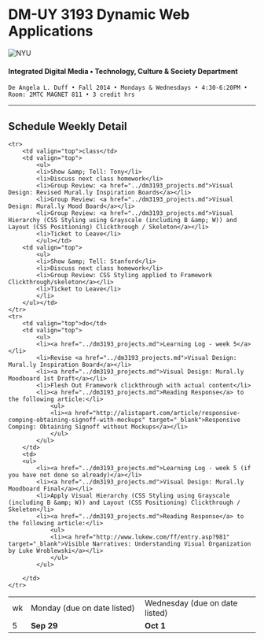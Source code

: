# DM-UY 3193 Dynamic Web Applications

![NYU](http://ws2.polishedsolid.com/de/nyu_soe_logo.png)
#### Integrated Digital Media • Technology, Culture & Society Department

    De Angela L. Duff • Fall 2014 • Mondays & Wednesdays • 4:30-6:20PM • Room: 2MTC MAGNET 811 • 3 credit hrs

---

## Schedule Weekly Detail

<table>
<tr>
<td>wk</td>
<td>Monday (due on date listed)</td>
<td>Wednesday (due on date listed)</td>
</tr>
<!-- dates -->
    <tr>
        <td valign="top" width="4%">5</td>
        <td valign="top" width="48%"><strong>Sep 29</strong></td>
        <td valign="top" width="48%"><strong>Oct 1</strong></td>
    </tr>

    <tr>
        <td valign="top">class</td>
        <td valign="top">
            <ul>
            <li>Show &amp; Tell: Tony</li>
            <li>Discuss next class homework</li>
            <li>Group Review: <a href="../dm3193_projects.md">Visual Design: Revised Mural.ly Inspiration Boards</a></li>
            <li>Group Review: <a href="../dm3193_projects.md">Visual Design: Mural.ly Mood Board</a></li>
            <li>Group Review: <a href="../dm3193_projects.md">Visual Hierarchy (CSS Styling using Grayscale (including B &amp; W)) and Layout (CSS Positioning) Clickthrough / Skeleton</a></li>
            <li>Ticket to Leave</li>
            </ul></td>
        <td valign="top">
            <ul>
            <li>Show &amp; Tell: Stanford</li>
            <li>Discuss next class homework</li>
            <li>Group Review: CSS Styling applied to Framework Clickthrough/skeleton</a></li>
            <li>Ticket to Leave</li>
            </li>
        </ul></td>
    </tr>
    <tr>
        <td valign="top">do</td>
        <td valign="top">
            <ul>
            <li><a href="../dm3193_projects.md">Learning Log - week 5</a></li>
            <li>Revise <a href="../dm3193_projects.md">Visual Design: Mural.ly Inspiration Board</a></li>
            <li><a href="../dm3193_projects.md">Visual Design: Mural.ly Moodboard 1st Draft</a></li>
            <li>Flesh Out Framework clickthrough with actual content</li>
            <li><a href="../dm3193_projects.md">Reading Response</a> to the following article:</li>
                <ul>
                <li><a href="http://alistapart.com/article/responsive-comping-obtaining-signoff-with-mockups" target="_blank">Responsive Comping: Obtaining Signoff without Mockups</a></li>
                </ul>
            </ul>
        </td>
        <td>
        <ul>
            <li><a href="../dm3193_projects.md">Learning Log - week 5 (if you have not done so already)</a></li>
            <li><a href="../dm3193_projects.md">Visual Design: Mural.ly Moodboard Final</a></li>
            <li>Apply Visual Hierarchy (CSS Styling using Grayscale (including B &amp; W)) and Layout (CSS Positioning) Clickthrough / Skeleton</li>
            <li><a href="../dm3193_projects.md">Reading Response</a> to the following article:</li>
                <ul>
                <li><a href="http://www.lukew.com/ff/entry.asp?981" target="_blank">Visible Narratives: Understanding Visual Organization by Luke Wroblewski</a></li>
                </ul>
            </ul>
            
        </td>
    </tr>

</table>